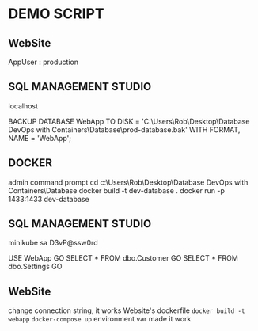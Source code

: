 DEMO SCRIPT
===========

WebSite
-------
AppUser : production

SQL MANAGEMENT STUDIO
---------------------
localhost

BACKUP DATABASE WebApp
TO DISK = 'C:\Users\Rob\Desktop\Database DevOps with Containers\Database\prod-database.bak'
WITH FORMAT,
NAME = 'WebApp';

DOCKER
------
admin command prompt
cd c:\Users\Rob\Desktop\Database DevOps with Containers\Database
docker build -t dev-database .
docker run -p 1433:1433 dev-database

SQL MANAGEMENT STUDIO
---------------------
minikube
sa
D3vP@ssw0rd

USE WebApp
GO
SELECT * FROM dbo.Customer
GO
SELECT * FROM dbo.Settings
GO

WebSite
-------
change connection string, it works
Website's dockerfile
`docker build -t webapp`
`docker-compose up`
environment var made it work
